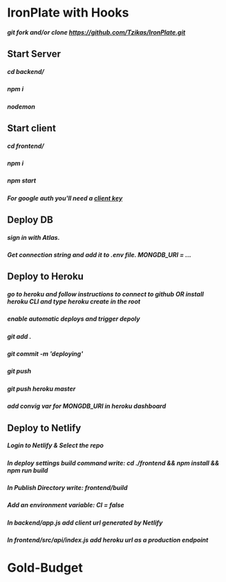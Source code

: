 # IronPlate with Hooks
##### git fork and/or clone https://github.com/Tzikas/IronPlate.git 
## Start Server
##### cd backend/ 
##### npm i 
##### nodemon 


## Start client
##### cd frontend/ 
##### npm i 
##### npm start

##### *For google auth you'll need a [client key](https://www.google.com/search?q=how+to+get+google+oauth+client+id&source=lmns&bih=798&biw=1199&rlz=1C5CHFA_enUS889US889&hl=en&sa=X&ved=2ahUKEwjc7LLz8qvrAhXZZt8KHSg6AfIQ_AUoAHoECAEQAA)*


## Deploy DB
##### sign in with Atlas. 
##### Get connection string and add it to .env file. MONGDB_URI = ...

## Deploy to Heroku
##### go to heroku and follow instructions to connect to github OR install heroku CLI and type heroku create in the root 
##### enable automatic deploys and trigger depoly 
##### git add . 
##### git commit -m 'deploying' 
##### git push
##### git push heroku master
##### add convig var for MONGDB_URI in heroku dashboard


## Deploy to Netlify
##### Login to Netlify & Select the repo
##### In deploy settings build command write: cd ./frontend && npm install && npm run build
##### In Publish Directory write: frontend/build
##### Add an environment variable: CI = false 
##### In backend/app.js add client url generated by Netlify
##### In frontend/src/api/index.js add heroku url as a production endpoint 

# Gold-Budget
